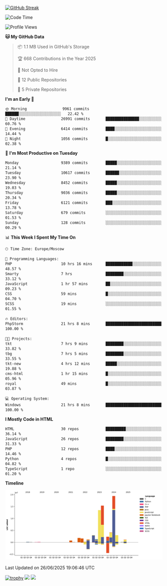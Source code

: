 [![GitHub Streak](https://github-readme-streak-stats.herokuapp.com/?user=yogik10)](https://git.io/streak-stats)
<!--START_SECTION:waka-->
![Code Time](http://img.shields.io/badge/Code%20Time-1%2C467%20hrs%2055%20mins-blue)

![Profile Views](http://img.shields.io/badge/Profile%20Views-0-blue)

**🐱 My GitHub Data** 

> 📦 1.1 MB Used in GitHub's Storage 
 > 
> 🏆 668 Contributions in the Year 2025
 > 
> 🚫 Not Opted to Hire
 > 
> 📜 12 Public Repositories 
 > 
> 🔑 5 Private Repositories 
 > 
**I'm an Early 🐤** 

```text
🌞 Morning                9961 commits        ██████░░░░░░░░░░░░░░░░░░░   22.42 % 
🌆 Daytime                26991 commits       ███████████████░░░░░░░░░░   60.76 % 
🌃 Evening                6414 commits        ████░░░░░░░░░░░░░░░░░░░░░   14.44 % 
🌙 Night                  1056 commits        █░░░░░░░░░░░░░░░░░░░░░░░░   02.38 % 
```
📅 **I'm Most Productive on Tuesday** 

```text
Monday                   9389 commits        █████░░░░░░░░░░░░░░░░░░░░   21.14 % 
Tuesday                  10617 commits       ██████░░░░░░░░░░░░░░░░░░░   23.90 % 
Wednesday                8452 commits        █████░░░░░░░░░░░░░░░░░░░░   19.03 % 
Thursday                 9036 commits        █████░░░░░░░░░░░░░░░░░░░░   20.34 % 
Friday                   6121 commits        ███░░░░░░░░░░░░░░░░░░░░░░   13.78 % 
Saturday                 679 commits         ░░░░░░░░░░░░░░░░░░░░░░░░░   01.53 % 
Sunday                   128 commits         ░░░░░░░░░░░░░░░░░░░░░░░░░   00.29 % 
```


📊 **This Week I Spent My Time On** 

```text
🕑︎ Time Zone: Europe/Moscow

💬 Programming Languages: 
PHP                      10 hrs 16 mins      ████████████░░░░░░░░░░░░░   48.57 % 
Smarty                   7 hrs               ████████░░░░░░░░░░░░░░░░░   33.12 % 
JavaScript               1 hr 57 mins        ██░░░░░░░░░░░░░░░░░░░░░░░   09.23 % 
CSS                      59 mins             █░░░░░░░░░░░░░░░░░░░░░░░░   04.70 % 
SCSS                     19 mins             ░░░░░░░░░░░░░░░░░░░░░░░░░   01.55 % 

🔥 Editors: 
PhpStorm                 21 hrs 8 mins       █████████████████████████   100.00 % 

🐱‍💻 Projects: 
tkt                      7 hrs 9 mins        ████████░░░░░░░░░░░░░░░░░   33.82 % 
tbg                      7 hrs 5 mins        ████████░░░░░░░░░░░░░░░░░   33.55 % 
tkt-new                  4 hrs 12 mins       █████░░░░░░░░░░░░░░░░░░░░   19.88 % 
cms-html                 1 hr 15 mins        █░░░░░░░░░░░░░░░░░░░░░░░░   05.96 % 
royal                    49 mins             █░░░░░░░░░░░░░░░░░░░░░░░░   03.87 % 

💻 Operating System: 
Windows                  21 hrs 8 mins       █████████████████████████   100.00 % 
```

**I Mostly Code in HTML** 

```text
HTML                     30 repos            █████████░░░░░░░░░░░░░░░░   36.14 % 
JavaScript               26 repos            ████████░░░░░░░░░░░░░░░░░   31.33 % 
PHP                      12 repos            ████░░░░░░░░░░░░░░░░░░░░░   14.46 % 
Python                   4 repos             █░░░░░░░░░░░░░░░░░░░░░░░░   04.82 % 
TypeScript               1 repo              ░░░░░░░░░░░░░░░░░░░░░░░░░   01.20 % 
```



**Timeline**

![Lines of Code chart](https://raw.githubusercontent.com/Yogik10/Yogik10/main/assets/bar_graph.png)


 Last Updated on 26/06/2025 19:06:46 UTC
<!--END_SECTION:waka-->
[![trophy](https://github-profile-trophy.vercel.app/?username=yogik10)](https://github.com/ryo-ma/github-profile-trophy)
![](https://github-profile-summary-cards.vercel.app/api/cards/profile-details?username=yogik10&theme=solarized_dark)
![](https://github-profile-summary-cards.vercel.app/api/cards/most-commit-language?username=yogik10&theme=solarized_dark)



